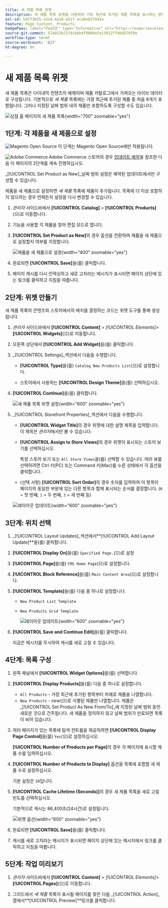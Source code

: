 ```yaml
---
title: 새 제품 목록 위젯
description: 새 제품 목록 위젯을 사용하여 가장 최근에 추가된 제품 목록을 표시하는 방법에 대해 알아봅니다.
exl-id: bdff3655-cd14-4a19-a51f-4cabeb274d2a
feature: Page Content, Products
badgePaas: label="PaaS만" type="Informative" url="https://experienceleague.adobe.com/en/docs/commerce/user-guides/product-solutions" tooltip="Adobe Commerce 온 클라우드 프로젝트(Adobe 관리 PaaS 인프라) 및 온프레미스 프로젝트에만 적용됩니다."
source-git-commit: 57a913b21f4cbbb4f0800afe13012ff46d578f8e
workflow-type: tm+mt
source-wordcount: '627'
ht-degree: 0%

---
```


# 새 제품 목록 위젯

새 제품 목록은 다이내믹 컨텐츠의 예제이며 제품 카탈로그에서 가져오는 라이브 데이터로 구성됩니다. 기본적으로 _새 제품_ 목록에는 가장 최근에 추가된 제품 중 처음 8개가 포함됩니다. 그러나 지정된 날짜 범위 내의 제품만 포함하도록 구성할 수도 있습니다.

![상점 홈 페이지의 새 제품 목록](./assets/storefront-home-page-new-products.png){width="700" zoomable="yes"}

## 1단계: 각 제품을 새 제품으로 설정

![Magento Open Source](../assets/open-source.svg) 이 단계는 Magento Open Source에만 적용됩니다.

![Adobe Commerce](../assets/adobe-logo.svg) Adobe Commerce 스토어의 경우 [업데이트 예약](content-staging-scheduled-update.md)을 참조한 다음 이 페이지의 2단계를 계속 진행하십시오.

_[!UICONTROL Set Product as New]_날짜 범위 설정은 예약된 업데이트에서만 구성할 수 있습니다.

제품을 새 제품으로 설정하면 _새 제품_ 목록에 제품이 추가됩니다. 목록에 더 이상 포함하지 않으려는 경우 언제든지 설정을 다시 변경할 수 있습니다.

1. _관리자_ 사이드바에서 **[!UICONTROL Catalog]** > **[!UICONTROL Products]**(으)로 이동합니다.

1. 기능을 사용할 각 제품을 찾아 편집 모드로 엽니다.

1. **[!UICONTROL Set Product as New]**&#x200B;의 경우 옵션을 전환하여 제품을 새 제품으로 설정할지 여부를 지정합니다.

   ![제품을 새 제품으로 설정](./assets/product-set-as-new.png){width="400" zoomable="yes"}

1. 완료되면 **[!UICONTROL Save]**&#x200B;을(를) 클릭합니다.

1. 페이지 캐시를 다시 인덱싱하고 새로 고치라는 메시지가 표시되면 페이지 상단에 있는 링크를 클릭하고 지침을 따릅니다.

## 2단계: 위젯 만들기

새 제품 목록의 콘텐츠와 스토어에서의 배치를 결정하는 코드는 위젯 도구를 통해 생성됩니다.

1. _관리자_ 사이드바에서 **[!UICONTROL Content]** > _[!UICONTROL Elements]_>**[!UICONTROL Widgets]**(으)로 이동합니다.

1. 오른쪽 상단에서 **[!UICONTROL Add Widget]**&#x200B;을(를) 클릭합니다.

1. _[!UICONTROL Settings]_섹션에서 다음을 수행합니다.

   - **[!UICONTROL Type]**&#x200B;을(를) `Catalog New Products List`(으)로 설정합니다.

   - 스토어에서 사용하는 **[!UICONTROL Design Theme]**&#x200B;을(를) 선택하십시오.

1. **[!UICONTROL Continue]**&#x200B;을(를) 클릭합니다.

   ![새 제품 목록 위젯 설정](./assets/widget-settings.png){width="600" zoomable="yes"}

1. _[!UICONTROL Storefront Properties]_섹션에서 다음을 수행합니다.

   - **[!UICONTROL Widget Title]**&#x200B;의 경우 위젯에 대한 설명 제목을 입력합니다. 이 제목은 _관리자_&#x200B;에서만 볼 수 있습니다.

   - **[!UICONTROL Assign to Store Views]**&#x200B;의 경우 위젯이 표시되는 스토어 보기를 선택하십시오.

     특정 스토어 보기 또는 `All Store Views`을(를) 선택할 수 있습니다. 여러 뷰를 선택하려면 Ctrl 키(PC) 또는 Command 키(Mac)를 누른 상태에서 각 옵션을 클릭합니다.

   - (선택 사항) **[!UICONTROL Sort Order]**&#x200B;의 경우 숫자를 입력하여 이 항목이 페이지의 동일한 부분에 있는 다른 항목과 함께 표시되는 순서를 결정합니다. (`0` = 첫 번째, `1` = 두 번째, `3` = 세 번째 등)

   ![레이아웃 업데이트](./assets/widget-layout-update-home-page.png){width="600" zoomable="yes"}

## 3단계: 위치 선택

1. _[!UICONTROL Layout Updates]_섹션에서&#x200B;**[!UICONTROL Add Layout Update]**을(를) 클릭합니다.

1. **[!UICONTROL Display On]**&#x200B;을(를) `Specified Page.`(으)로 설정

1. **[!UICONTROL Page]**&#x200B;을(를) `CMS Home Page`(으)로 설정합니다.

1. **[!UICONTROL Block Reference]**&#x200B;을(를) `Main Content Area`(으)로 설정합니다.

1. **[!UICONTROL Template]**&#x200B;을(를) 다음 중 하나로 설정합니다.

   - `New Product List Template`
   - `New Products Grid Template`

     ![레이아웃 업데이트](./assets/widget-layout-update-new-products-list.png){width="600" zoomable="yes"}

1. **[!UICONTROL Save and Continue Edit]**&#x200B;을(를) 클릭합니다.

   지금은 메시지를 무시하여 캐시를 새로 고칠 수 있습니다.

## 4단계: 목록 구성

1. 왼쪽 패널에서 **[!UICONTROL Widget Options]**&#x200B;을(를) 선택합니다.

1. **[!UICONTROL Display Products]**&#x200B;을(를) 다음 중 하나로 설정합니다.

   - `All Products` - 가장 최근에 추가된 항목부터 차례로 제품을 나열합니다.
   - `New Products` - _new_(으)로 식별된 제품만 나열합니다. 제품은 _[!UICONTROL Set Product As New From/To]_에 지정된 날짜 범위 동안 새로운 것으로 간주됩니다. 새 제품을 정의하지 않고 날짜 범위가 만료되면 목록이 비어 있습니다.

1. 여러 페이지가 있는 목록에 탐색 컨트롤을 제공하려면 **[!UICONTROL Display Page Control]**&#x200B;을(를) `Yes`(으)로 설정하십시오.

   **[!UICONTROL Number of Products per Page]**&#x200B;의 경우 각 페이지에 표시할 제품 수를 입력하십시오.

1. **[!UICONTROL Number of Products to Display]** 옵션을 목록에 포함할 새 제품 수로 설정하십시오.

   기본 설정은 `10`입니다.

1. **[!UICONTROL Cache Lifetime (Seconds)]**&#x200B;의 경우 새 제품 목록을 새로 고칠 빈도를 선택하십시오.

   기본적으로 캐시는 86,400초(24시간)로 설정됩니다.

   ![위젯 옵션](./assets/widget-options-new-product-list.png){width="600" zoomable="yes"}

1. 완료되면 **[!UICONTROL Save]**&#x200B;을(를) 클릭합니다.

1. 캐시를 새로 고치라는 메시지가 표시되면 페이지 상단에 있는 메시지에서 링크를 클릭하고 지침을 따릅니다.

## 5단계: 작업 미리보기

1. _관리자_ 사이드바에서 **[!UICONTROL Content]** > _[!UICONTROL Elements]_>**[!UICONTROL Pages]**(으)로 이동합니다.

1. 그리드에서 _새 제품_ 목록이 표시될 페이지를 찾은 다음 _[!UICONTROL Action]_열에서&#x200B;**[!UICONTROL Preview]**링크를 클릭합니다.
